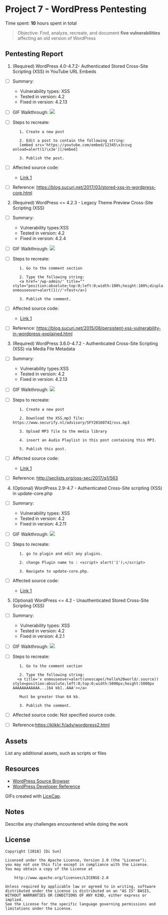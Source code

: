 # Project 7 - WordPress Pentesting

Time spent: **10** hours spent in total

> Objective: Find, analyze, recreate, and document **five vulnerabilities** affecting an old version of WordPress

## Pentesting Report

1. (Required) WordPress 4.0-4.7.2- Authenticated Stored Cross-Site Scripting (XSS) in YouTube URL Embeds
  - [ ] Summary: 
    - Vulnerability types: XSS
    - Tested in version: 4.2
    - Fixed in version: 4.2.13
  - [ ] GIF Walkthrough: <img src="Youtube.gif">
  - [ ] Steps to recreate: 
           
           1. Create a new post 
           
           2. Edit a post to contain the following string:
           [embed src='https://youtube.com/embed/12345\x3csvg onload=alert(1)\x3e'][/embed]
        
           3. Publish the post.
           
  - [ ] Affected source code:
    - [Link 1](https://github.com/WordPress/WordPress/commit/419c8d97ce8df7d5004ee0b566bc5e095f0a6ca8)
  - [ ] Reference: https://blog.sucuri.net/2017/03/stored-xss-in-wordpress-core.html
  
  
2. (Required) WordPress <= 4.2.3 - Legacy Theme Preview Cross-Site Scripting (XSS)
  - [ ] Summary: 
    - Vulnerability types:XSS
    - Tested in version: 4.2 
    - Fixed in version: 4.2.4
  - [ ] GIF Walkthrough: <img src="LegacyThemePreviewCrossSite.gif">
  - [ ] Steps to recreate: 
             
           1. Go to the comment section 
           
           2. Type the following string:
           <a href='/wp-admin/' title="" style="position:absolute;top:0;left:0;width:100%;height:100%;display:block;" onmouseover=alert(1)//'>Test</a>]
        
           3. Publish the comment.
           
  - [ ] Affected source code:
    - [Link 1](https://core.trac.wordpress.org/changeset/33549)
  - [ ] Reference: https://blog.sucuri.net/2015/08/persistent-xss-vulnerability-in-wordpress-explained.html
  
  
3. (Required) WordPress 3.6.0-4.7.2 - Authenticated Cross-Site Scripting (XSS) via Media File Metadata
  - [ ] Summary: 
    - Vulnerability types:XSS
    - Tested in version: 4.2 
    - Fixed in version: 4.2.13
  - [ ] GIF Walkthrough:  <img src="AuthenticatedCrossSiteScripti.gif">
  - [ ] Steps to recreate: 
  
  
           1. Create a new post 
           
           2. Download the XSS.mp3 file: https://www.securify.nl/advisory/SFY20160742/xss.mp3
           
           3. Upload MP3 file to the media library
           
           4. insert an Audio Playlist in this post containing this MP3. 
           
           5. Publish this post. 

  - [ ] Affected source code:
    - [Link 1](https://github.com/WordPress/WordPress/commit/28f838ca3ee205b6f39cd2bf23eb4e5f52796bd7)
  - [ ] Reference: http://seclists.org/oss-sec/2017/q1/563
  
  
4. (Optional) WordPress 2.9-4.7 - Authenticated Cross-Site scripting (XSS) in update-core.php
  - [ ] Summary: 
    - Vulnerability types: XSS
    - Tested in version: 4.2 
    - Fixed in version:  4.2.11
  - [ ] GIF Walkthrough: <img src="XSSinupdate-core.gif">
  - [ ] Steps to recreate: 
  
  
         
           1. go to plugin and edit any plugins. 
           
           2. change Plugin name to : <script> alert('1');</script>
           
           3. Navigate to update-core.php.



  - [ ] Affected source code:
    - [Link 1](https://github.com/WordPress/WordPress/blob/c9ea1de1441bb3bda133bf72d513ca9de66566c2/wp-admin/update-core.php)
5. (Optional) WordPress <= 4.2 - Unauthenticated Stored Cross-Site Scripting (XSS)
  - [ ] Summary: 
    - Vulnerability types: XSS
    - Tested in version: 4.2
    - Fixed in version: 4.2.1
  - [ ] GIF Walkthrough:  <img src="UnauthenticatedStoredCrossSit.gif">
  - [ ] Steps to recreate: 
            
           1. Go to the comment section 
           
           2. Type the following string:
          <a title='x onmouseover=alert(unescape(/hello%20world/.source)) style=position:absolute;left:0;top:0;width:5000px;height:5000px  AAAAAAAAAAAA...[64 kb]..AAA'></a>  
          
           Must be greater than 64 kb. 
        
           3. Publish the comment.

      
  - [ ] Affected source code: Not specified source code. 
  - [ ] Reference:https://klikki.fi/adv/wordpress2.html

## Assets

List any additional assets, such as scripts or files

## Resources

- [WordPress Source Browser](https://core.trac.wordpress.org/browser/)
- [WordPress Developer Reference](https://developer.wordpress.org/reference/)

GIFs created with [LiceCap](http://www.cockos.com/licecap/).

## Notes

Describe any challenges encountered while doing the work

## License

    Copyright [2018] [Di Sun]

    Licensed under the Apache License, Version 2.0 (the "License");
    you may not use this file except in compliance with the License.
    You may obtain a copy of the License at

        http://www.apache.org/licenses/LICENSE-2.0

    Unless required by applicable law or agreed to in writing, software
    distributed under the License is distributed on an "AS IS" BASIS,
    WITHOUT WARRANTIES OR CONDITIONS OF ANY KIND, either express or implied.
    See the License for the specific language governing permissions and
    limitations under the License.
